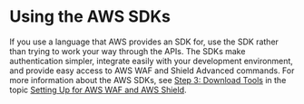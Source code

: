 # Using the AWS SDKs<a name="waf-api-sdk"></a>

If you use a language that AWS provides an SDK for, use the SDK rather than trying to work your way through the APIs\. The SDKs make authentication simpler, integrate easily with your development environment, and provide easy access to AWS WAF and Shield Advanced commands\. For more information about the AWS SDKs, see [Step 3: Download Tools](setting-up-waf.md#setting-up-waf-tools) in the topic [Setting Up for AWS WAF and AWS Shield](setting-up-waf.md)\.